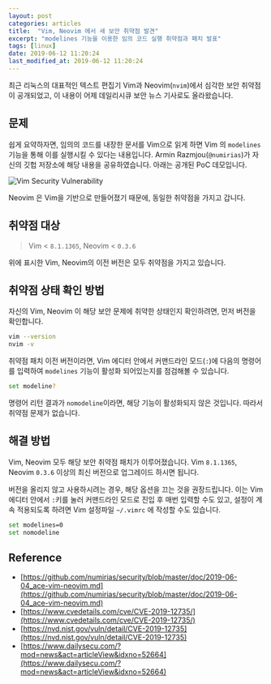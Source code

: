 ```yaml
---
layout: post
categories: articles
title:  "Vim, Neovim 에서 새 보안 취약점 발견"
excerpt: "modelines 기능을 이용한 임의 코드 실행 취약점과 패치 발표"
tags: [linux]
date: 2019-06-12 11:20:24
last_modified_at: 2019-06-12 11:20:24
---
```


최근 리눅스의 대표적인 텍스트 편집기 Vim과 Neovim(`nvim`)에서 심각한 보안 취약점이 공개되었고, 이 내용이 어제 데일리시큐 보안 뉴스 기사로도 올라왔습니다.


## 문제

쉽게 요약하자면, 임의의 코드를 내장한 문서를 Vim으로 읽게 하면 Vim 의 `modelines` 기능을 통해 이를 실행시킬 수 있다는 내용입니다. Armin Razmjou(`@numirias`)가 자신의 깃헙 저장소에 해당 내용을 공유하였습니다. 아래는 공개된 PoC 데모입니다.

![Vim Security Vulnerability](https://camo.githubusercontent.com/12bccf0112d4c05f2a26ac528f92ae4fe50575fd/68747470733a2f2f692e696d6775722e636f6d2f387734747465582e676966 "OMG")

Neovim 은 Vim을 기반으로 만들어졌기 때문에, 동일한 취약점을 가지고 갑니다.


## 취약점 대상

> Vim < `8.1.1365`, Neovim < `0.3.6`

위에 표시한 Vim, Neovim의 이전 버전은 모두 취약점을 가지고 있습니다.


## 취약점 상태 확인 방법

자신의 Vim, Neovim 이 해당 보안 문제에 취약한 상태인지 확인하려면, 먼저 버전을 확인합니다.

```sh
vim --version
nvim -v
```

취약점 패치 이전 버전이라면, Vim 에디터 안에서 커맨드라인 모드(`:`)에 다음의 명령어를 입력하여 `modelines` 기능이 활성화 되어있는지를 점검해볼 수 있습니다.

```sh
set modeline?
```

명령어 리턴 결과가 `nomodeline`이라면, 해당 기능이 활성화되지 않은 것입니다. 따라서 취약점 문제가 없습니다.


## 해결 방법

Vim, Neovim 모두 해당 보안 취약점 패치가 이루어졌습니다. Vim `8.1.1365`, Neovim `0.3.6` 이상의 최신 버전으로 업그레이드 하시면 됩니다.

버전을 올리지 않고 사용하시려는 경우, 해당 옵션을 끄는 것을 권장드립니다. 이는 Vim 에디터 안에서 `:`키를 눌러 커맨드라인 모드로 진입 후 매번 입력할 수도 있고, 설정이 계속 적용되도록 하려면 Vim 설정파일 `~/.vimrc` 에 작성할 수도 있습니다.

```sh
set modelines=0
set nomodeline
```


## Reference

* [https://github.com/numirias/security/blob/master/doc/2019-06-04_ace-vim-neovim.md](https://github.com/numirias/security/blob/master/doc/2019-06-04_ace-vim-neovim.md)
* [https://www.cvedetails.com/cve/CVE-2019-12735/](https://www.cvedetails.com/cve/CVE-2019-12735/)
* [https://nvd.nist.gov/vuln/detail/CVE-2019-12735](https://nvd.nist.gov/vuln/detail/CVE-2019-12735)
* [https://www.dailysecu.com/?mod=news&act=articleView&idxno=52664](https://www.dailysecu.com/?mod=news&act=articleView&idxno=52664)
